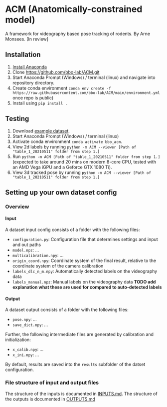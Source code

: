 # ACM (Anatomically-constrained model)
A framework for videography based pose tracking of rodents.
By Arne Monsees. [In review]

## Installation

1. [Install Anaconda](https://docs.anaconda.com/anaconda/install/)
2. Clone https://github.com/bbo-lab/ACM.git 
3. Start Anaconda Prompt (Windows) / terminal (linux) and navigate into repository directory.
4. Create conda environment `conda env create -f https://raw.githubusercontent.com/bbo-lab/ACM/main/environment.yml` once repo is public)
6. Install using `pip install .`

## Testing

1. Download [example dataset](https://www.dropbox.com/sh/040587pwx5t7uh3/AAAI5MVilFrJY-mEPr97uADNa?dl=0).
2. Start Anaconda Prompt (Windows) / terminal (linux) 
3. Activate conda environment `conda activate bbo_acm`.
4. View 2d labels by running `python -m ACM --viewer [Path of "table_1_20210511" folder from step 1.]`
5. Run `python -m ACM [Path of "table_1_20210511" folder from step 1.]` (expected to take around 20 mins on modern 8-core CPU, tested with an AMD Vega iGPU and a Geforce GTX 1080 Ti).
6. View 3d tracked pose by running `python -m ACM --viewer [Path of "table_1_20210511" folder from step 1.]`

## Setting up your own dataset config

### Overview

#### Input

A dataset input config consists of a folder with the following files:

- `configuration.py`: Configuration file that determines settings and input and out paths
- `model.npz`: ...
- `multicalibration.npy`: ...
- `origin_coord.npy`: Coordinate system of the final result, relative to the coordinate system of the camera calibration
- `labels_dlc_n_m.npy`: Automatically detected labels on the videography data
- `labels_manual.npz`: Manual labels on the videography data **TODO add explanation what these are used for compared to auto-detected labels**

#### Output

A dataset output consists of a folder with the following files:

- `pose.npy`: ...
- `save_dict.npy`: ...

Further, the following intermediate files are generated by calibration and initialization:

- `x_calib.npy`: ...
- `x_ini.npy`: ...

By default, results are saved into the `results` subfolder of the datset configuration.

### File structure of input and output files

The structure of the inputs is documented in [INPUTS.md](https://github.com/bbo-lab/ACM/blob/main/INPUTS.md). The structure of the outputs is documented in [OUTPUTS.md](https://github.com/bbo-lab/ACM/blob/main/OUTPUTS.md)

